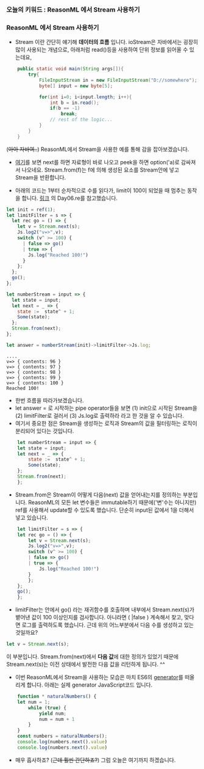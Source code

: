 ### 오늘의 키워드 : ReasonML 에서 Stream 사용하기

### ReasonML 에서 Stream 사용하기
- Stream 이란 간단히 얘기해 **데이터의 흐름** 입니다. ioStream은 자바에서는 굉장히 많이 사용되는 개념으로, 아래처럼 read()등을 사용하여 단위 정보를 읽어올 수 있는데요, 
```java
    public static void main(String args[]){
        try{
            FileInputStream in = new FileInputStream("D://somewhere");
            byte[] input = new byte[5];

            for(int i=0; i<input.length; i++){
                int b = in.read();
                if(b == -1)
                    break;
                // rest of the logic...
            }
        }
    }
```
(~~아아 자바여..~~) ReasonML에서 Stream을 사용한 예를 통해 감을 잡아보겠습니다. 

- [여기](https://reasonml.github.io/api/Stream.html)를 보면 next를 하면 자료형이 바로 나오고 peek을 하면 option('a)로 감싸져서 나오네요. Stream.from(f)는 f에 의해 생성된 요소를 Stream안에 넣고 Stream을 반환합니다.

- 아래의 코드는 1부터 순차적으로 수를 읽다가, limit이 100이 되었을 때 멈추는 동작을 합니다. [링크](https://gist.github.com/namenu/0f48a2b39715320b1e165fbff564fba5) 의 Day06.re를 참고했습니다.

```javascript
let init = ref(1);
let limitFilter = s => {
  let rec go = () => {
    let v = Stream.next(s);
    Js.log2("v=>",v);
    switch (v^ >= 100) {
      | false => go()
      | true => {
        Js.log("Reached 100!") 
      }
    };
  };
  go();
};

let numberStream = input => {
  let state = input;
  let next = _ => {
    state :=  state^ + 1;
    Some(state);
  };
  Stream.from(next);
};

let answer = numberStream(init)->limitFilter->Js.log;
```

```console
....
v=> { contents: 96 }
v=> { contents: 97 }
v=> { contents: 98 }
v=> { contents: 99 }
v=> { contents: 100 }
Reached 100!
```

- 한번 흐름을 따라가보겠습니다. 
- let answer = 로 시작하는 pipe operator들을 보면 
    (1) init으로 시작된 Stream을
    (2) limitFilter로 걸러서
    (3) Js.log로 출력하라 라고 한 것을 알 수 있습니다.
- 여기서 중요한 점은 Stream을 생성하는 로직과 Stream의 값을 필터링하는 로직이 분리되어 있다는 것입니다.

```javascript
    let numberStream = input => {
    let state = input;
    let next = _ => {
        state :=  state^ + 1;
        Some(state);
    };
    Stream.from(next);
    };
```
- Stream.from은 Stream이 어떻게 다음(next) 값을 얻어내는지를 정의하는 부분입니다. ReasonML의 모든 let 변수들은 immutable하기 때문에('변'수는 아니지만) ref를 사용해서 update할 수 있도록 했습니다. 단순히 input된 값에서 1을 더해서 넣고 있습니다.

```javascript
    let limitFilter = s => {
    let rec go = () => {
        let v = Stream.next(s);
        Js.log2("v=>",v);
        switch (v^ >= 100) {
        | false => go()
        | true => {
            Js.log("Reached 100!") 
        }
        };
    };
    go();
    };
```
- limitFilter는 안에서 go() 라는 재귀함수를 호출하며 내부에서 Stream.next(s)가 뱉어낸 값이 100 이상인지를 검사합니다. 아니라면 ( |false ) 계속해서 찾고, 맞다면 로그를 출력하도록 했습니다. 근데 위의 어느부분에서 다음 수를 생성하고 있는 것일까요?

```javascript
let v = Stream.next(s);
```
이 부분입니다. Stream.from(next)에서 **다음 값**에 대한 정의가 있었기 때문에 Stream.next(s)는 이전 상태에서 발전한 다음 값을 리턴하게 됩니다. ^^

- 이번 ReasonML에서 Stream을 사용하는 모습은 마치 ES6의 [generator](https://codeburst.io/understanding-generators-in-es6-javascript-with-examples-6728834016d5)를 떠올리게 합니다. 아래는 실제 generator JavaScript코드 입니다.

```javascript
    function * naturalNumbers() {
    let num = 1;
        while (true) {
            yield num;
            num = num + 1
        }
    }
    const numbers = naturalNumbers();
    console.log(numbers.next().value)
    console.log(numbers.next().value)
```

- 매우 흡사하죠? (~~근데 훨씬 간단하죠?~~) 그럼 오늘은 여기까지 하겠습니다.







